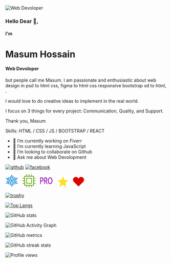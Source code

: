 
![Web Devoloper](https://pbs.twimg.com/profile_banners/2729154261/1657035802/600x200)


### Hello Dear 👋,
#### I'm
# Masum Hossain
#### Web Devoloper

but people call me Masum. I am passionate and enthusiastic about web design in psd to html css, figma to html css responsive bootstrap xd to html, .

I would love to do creative ideas to implement in the real world.

I focus on 3 things for every project: Communication, Quality, and Support.

Thank you,
Masum

Skills: HTML / CSS / JS / BOOTSTRAP / REACT 

- 🔭 I’m currently working on Fiverr 
- 🌱 I’m currently learning JavaScript 
- 👯 I’m looking to collaborate on Github 
- 💬 Ask me about Web Devolopment 


[<img src='https://cdn.jsdelivr.net/npm/simple-icons@3.0.1/icons/github.svg' alt='github' height='40'>](https://github.com/Masum-Hossain1)  [<img src='https://cdn.jsdelivr.net/npm/simple-icons@3.0.1/icons/facebook.svg' alt='facebook' height='40'>](https://www.facebook.com/https://www.facebook.com/profile.php?id=100077145711150)  

<a href='https://archiveprogram.github.com/'><img src='https://raw.githubusercontent.com/acervenky/animated-github-badges/master/assets/acbadge.gif' width='40' height='40'></a> <a href='https://docs.github.com/en/developers'><img src='https://raw.githubusercontent.com/acervenky/animated-github-badges/master/assets/devbadge.gif' width='40' height='40'></a> <a href='https://github.com/pricing'><img src='https://raw.githubusercontent.com/acervenky/animated-github-badges/master/assets/pro.gif' width='40' height='40'></a> <a href='https://stars.github.com/'><img src='https://raw.githubusercontent.com/acervenky/animated-github-badges/master/assets/starbadge.gif' width='35' height='35'></a> <a href='https://docs.github.com/en/github/supporting-the-open-source-community-with-github-sponsors'><img src='https://raw.githubusercontent.com/acervenky/animated-github-badges/master/assets/sponsorbadge.gif' width='35' height='35'></a> 

[![trophy](https://github-profile-trophy.vercel.app/?username=Masum-Hossain1)](https://github.com/ryo-ma/github-profile-trophy)

[![Top Langs](https://github-readme-stats.vercel.app/api/top-langs/?username=Masum-Hossain1)](https://github.com/anuraghazra/github-readme-stats)

![GitHub stats](https://github-readme-stats.vercel.app/api?username=Masum-Hossain1&show_icons=true&count_private=true)  

![GitHub Activity Graph](https://activity-graph.herokuapp.com/graph?username=Masum-Hossain1)  

![GitHub metrics](https://metrics.lecoq.io/Masum-Hossain1)  

![GitHub streak stats](https://github-readme-streak-stats.herokuapp.com/?user=Masum-Hossain1)  

![Profile views](https://gpvc.arturio.dev/Masum-Hossain1)  
